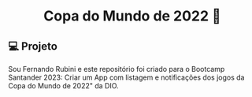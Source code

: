 <h1 align="center">
  Copa do Mundo de 2022 📱


## 💻 Projeto

Sou Fernando Rubini e este repositório foi criado para o Bootcamp Santander 2023: Criar um App com listagem e notificações dos jogos da Copa do Mundo de 2022" da DIO.


